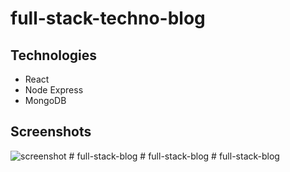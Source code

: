 ﻿# full-stack-techno-blog
 
 ## Technologies
 * React
 * Node Express
 * MongoDB
 
 ## Screenshots
 
 ![screenshot](https://github.com/saramazal/full-stack-techno-blog/blob/main/client/full-stack-tehcno-blog.png)
#   f u l l - s t a c k - b l o g  
 #   f u l l - s t a c k - b l o g  
 #   f u l l - s t a c k - b l o g  
 